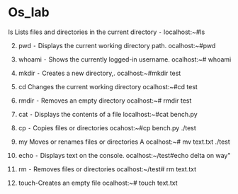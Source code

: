 # Os_lab
Is Lists files and directories in the current directory
⁃
localhost:~#ls


2. pwd ⁃ Displays the current working directory path.
ocalhost:~#pwd


3. whoami ⁃ Shows the currently logged-in username.
ocalhost:~# whoami


4. mkdir ⁃ Creates a new directory,.
ocalhost:~#mkdir test


5. cd Changes the current working directory
ocalhost:~#cd test


6. rmdir ⁃ Removes an empty directory
ocalhost:~# rmdir test


7. cat ⁃ Displays the contents of a file
localhost:~#cat bench.py


8. cp ⁃ Copies files or directories
ocahost:~#cp bench.py ./test


9. my Moves or renames files or directories
A
ocalhost:~# mv text.txt ./test


10. echo ⁃ Displays text on the console.
ocalhost:~/test#echo delta on way"


11. rm ⁃ Removes files or directories
ocalhost:~/test# rm text.txt


12. touch-Creates an empty file
ocalhost:~# touch text.txt
